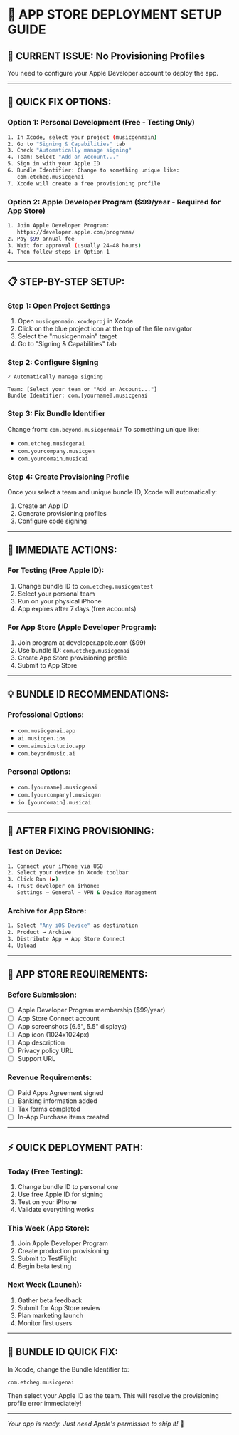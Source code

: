 # 📱 APP STORE DEPLOYMENT SETUP GUIDE

## **🚨 CURRENT ISSUE: No Provisioning Profiles**

You need to configure your Apple Developer account to deploy the app.

---

## **🎯 QUICK FIX OPTIONS:**

### **Option 1: Personal Development (Free - Testing Only)**
```bash
1. In Xcode, select your project (musicgenmain)
2. Go to "Signing & Capabilities" tab
3. Check "Automatically manage signing"
4. Team: Select "Add an Account..." 
5. Sign in with your Apple ID
6. Bundle Identifier: Change to something unique like:
   com.etcheg.musicgenai
7. Xcode will create a free provisioning profile
```

### **Option 2: Apple Developer Program ($99/year - Required for App Store)**
```bash
1. Join Apple Developer Program:
   https://developer.apple.com/programs/
2. Pay $99 annual fee
3. Wait for approval (usually 24-48 hours)
4. Then follow steps in Option 1
```

---

## **📋 STEP-BY-STEP SETUP:**

### **Step 1: Open Project Settings**
1. Open `musicgenmain.xcodeproj` in Xcode
2. Click on the blue project icon at the top of the file navigator
3. Select the "musicgenmain" target
4. Go to "Signing & Capabilities" tab

### **Step 2: Configure Signing**
```
✓ Automatically manage signing

Team: [Select your team or "Add an Account..."]
Bundle Identifier: com.[yourname].musicgenai
```

### **Step 3: Fix Bundle Identifier**
Change from: `com.beyond.musicgenmain`
To something unique like:
- `com.etcheg.musicgenai`
- `com.yourcompany.musicgen`
- `com.yourdomain.musicai`

### **Step 4: Create Provisioning Profile**
Once you select a team and unique bundle ID, Xcode will automatically:
1. Create an App ID
2. Generate provisioning profiles
3. Configure code signing

---

## **🔧 IMMEDIATE ACTIONS:**

### **For Testing (Free Apple ID):**
1. Change bundle ID to `com.etcheg.musicgentest`
2. Select your personal team
3. Run on your physical iPhone
4. App expires after 7 days (free accounts)

### **For App Store (Apple Developer Program):**
1. Join program at developer.apple.com ($99)
2. Use bundle ID: `com.etcheg.musicgenai`
3. Create App Store provisioning profile
4. Submit to App Store

---

## **💡 BUNDLE ID RECOMMENDATIONS:**

### **Professional Options:**
- `com.musicgenai.app`
- `ai.musicgen.ios`
- `com.aimusicstudio.app`
- `com.beyondmusic.ai`

### **Personal Options:**
- `com.[yourname].musicgenai`
- `com.[yourcompany].musicgen`
- `io.[yourdomain].musicai`

---

## **🚀 AFTER FIXING PROVISIONING:**

### **Test on Device:**
```bash
1. Connect your iPhone via USB
2. Select your device in Xcode toolbar
3. Click Run (▶️)
4. Trust developer on iPhone:
   Settings → General → VPN & Device Management
```

### **Archive for App Store:**
```bash
1. Select "Any iOS Device" as destination
2. Product → Archive
3. Distribute App → App Store Connect
4. Upload
```

---

## **📱 APP STORE REQUIREMENTS:**

### **Before Submission:**
- [ ] Apple Developer Program membership ($99/year)
- [ ] App Store Connect account
- [ ] App screenshots (6.5", 5.5" displays)
- [ ] App icon (1024x1024px)
- [ ] App description
- [ ] Privacy policy URL
- [ ] Support URL

### **Revenue Requirements:**
- [ ] Paid Apps Agreement signed
- [ ] Banking information added
- [ ] Tax forms completed
- [ ] In-App Purchase items created

---

## **⚡ QUICK DEPLOYMENT PATH:**

### **Today (Free Testing):**
1. Change bundle ID to personal one
2. Use free Apple ID for signing
3. Test on your iPhone
4. Validate everything works

### **This Week (App Store):**
1. Join Apple Developer Program
2. Create production provisioning
3. Submit to TestFlight
4. Begin beta testing

### **Next Week (Launch):**
1. Gather beta feedback
2. Submit for App Store review
3. Plan marketing launch
4. Monitor first users

---

## **🎯 BUNDLE ID QUICK FIX:**

In Xcode, change the Bundle Identifier to:
```
com.etcheg.musicgenai
```

Then select your Apple ID as the team. This will resolve the provisioning profile error immediately!

---

*Your app is ready. Just need Apple's permission to ship it!* 🚀